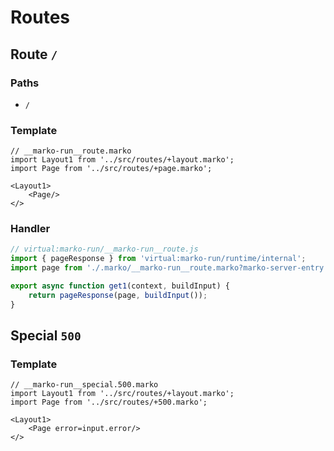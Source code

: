 # Routes

## Route `/`
### Paths
  - `/`
### Template
```marko
// __marko-run__route.marko
import Layout1 from '../src/routes/+layout.marko';
import Page from '../src/routes/+page.marko';

<Layout1>
	<Page/>
</>
```
### Handler
```js
// virtual:marko-run/__marko-run__route.js
import { pageResponse } from 'virtual:marko-run/runtime/internal';
import page from './.marko/__marko-run__route.marko?marko-server-entry';

export async function get1(context, buildInput) {
	return pageResponse(page, buildInput());
}
```


## Special `500`
### Template
```marko
// __marko-run__special.500.marko
import Layout1 from '../src/routes/+layout.marko';
import Page from '../src/routes/+500.marko';

<Layout1>
	<Page error=input.error/>
</>
```
